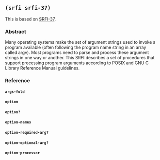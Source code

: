 
## `(srfi srfi-37)`

This is based on [SRFI-37](https://srfi.schemers.org/srfi-37/).

### Abstract

Many operating systems make the set of argument strings used to invoke
a program available (often following the program name string in an
array called argv). Most programs need to parse and process these
argument strings in one way or another. This SRFI describes a set of
procedures that support processing program arguments according to
POSIX and GNU C Library Reference Manual guidelines.

### Reference

#### `args-fold`
#### `option`
#### `option?`
#### `option-names`
#### `option-required-arg?`
#### `option-optional-arg?`
#### `option-processor`
